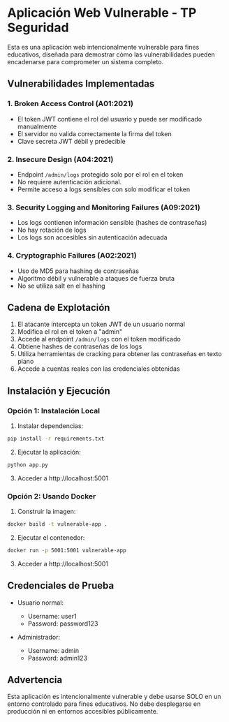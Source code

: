 # Aplicación Web Vulnerable - TP Seguridad

Esta es una aplicación web intencionalmente vulnerable para fines educativos, diseñada para demostrar cómo las vulnerabilidades pueden encadenarse para comprometer un sistema completo.

## Vulnerabilidades Implementadas

### 1. Broken Access Control (A01:2021)
- El token JWT contiene el rol del usuario y puede ser modificado manualmente
- El servidor no valida correctamente la firma del token
- Clave secreta JWT débil y predecible

### 2. Insecure Design (A04:2021)
- Endpoint `/admin/logs` protegido solo por el rol en el token
- No requiere autenticación adicional.
- Permite acceso a logs sensibles con solo modificar el token

### 3. Security Logging and Monitoring Failures (A09:2021)
- Los logs contienen información sensible (hashes de contraseñas)
- No hay rotación de logs
- Los logs son accesibles sin autenticación adecuada

### 4. Cryptographic Failures (A02:2021)
- Uso de MD5 para hashing de contraseñas
- Algoritmo débil y vulnerable a ataques de fuerza bruta
- No se utiliza salt en el hashing

## Cadena de Explotación

1. El atacante intercepta un token JWT de un usuario normal
2. Modifica el rol en el token a "admin"
3. Accede al endpoint `/admin/logs` con el token modificado
4. Obtiene hashes de contraseñas de los logs
5. Utiliza herramientas de cracking para obtener las contraseñas en texto plano
6. Accede a cuentas reales con las credenciales obtenidas

## Instalación y Ejecución

### Opción 1: Instalación Local

1. Instalar dependencias:
```bash
pip install -r requirements.txt
```

2. Ejecutar la aplicación:
```bash
python app.py
```

3. Acceder a http://localhost:5001

### Opción 2: Usando Docker

1. Construir la imagen:
```bash
docker build -t vulnerable-app .
```

2. Ejecutar el contenedor:
```bash
docker run -p 5001:5001 vulnerable-app
```

3. Acceder a http://localhost:5001

## Credenciales de Prueba

- Usuario normal:
  - Username: user1
  - Password: password123

- Administrador:
  - Username: admin
  - Password: admin123

## Advertencia

Esta aplicación es intencionalmente vulnerable y debe usarse SOLO en un entorno controlado para fines educativos. No debe desplegarse en producción ni en entornos accesibles públicamente. 